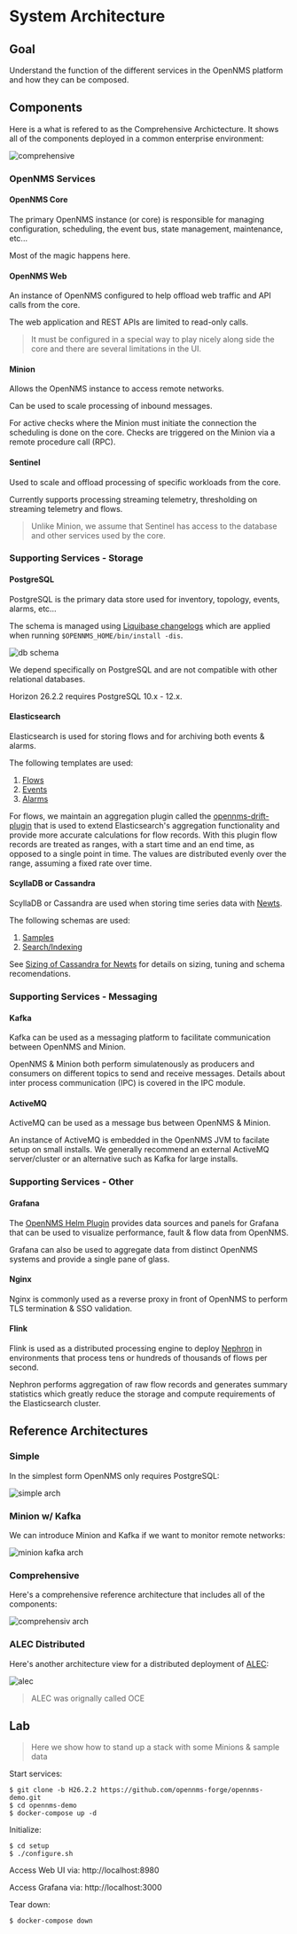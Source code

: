 # System Architecture

## Goal

Understand the function of the different services in the OpenNMS platform and how they can be composed.

## Components

Here is a what is refered to as the Comprehensive Archictecture.
It shows all of the components deployed in a common enterprise environment:

![comprehensive](images/arch-comprehensive.png)

### OpenNMS Services

#### OpenNMS Core

The primary OpenNMS instance (or core) is responsible for managing configuration, scheduling, the event bus, state management, maintenance, etc...

Most of the magic happens here.

#### OpenNMS Web

An instance of OpenNMS configured to help offload web traffic and API calls from the core.

The web application and REST APIs are limited to read-only calls.

> It must be configured in a special way to play nicely along side the core and there are several limitations in the UI.

#### Minion

Allows the OpenNMS instance to access remote networks.

Can be used to scale processing of inbound messages.

For active checks where the Minion must initiate the connection the scheduling is done on the core.
Checks are triggered on the Minion via a remote procedure call (RPC).

#### Sentinel

Used to scale and offload processing of specific workloads from the core.

Currently supports processing streaming telemetry, thresholding on streaming telemetry and flows.

> Unlike Minion, we assume that Sentinel has access to the database and other services used by the core.

### Supporting Services - Storage

#### PostgreSQL

PostgreSQL is the primary data store used for inventory, topology, events, alarms, etc…

The schema is managed using [Liquibase changelogs](https://github.com/OpenNMS/opennms/tree/opennms-26.2.1-1/core/schema/src/main/liquibase) which are applied when running `$OPENNMS_HOME/bin/install -dis`.

![db schema](images/arch-db-schema.png)

We depend specifically on PostgreSQL and are not compatible with other relational databases.

Horizon 26.2.2 requires PostgreSQL 10.x - 12.x.

#### Elasticsearch

Elasticsearch is used for storing flows and for archiving both events & alarms.

The following templates are used:
1. [Flows](https://github.com/OpenNMS/opennms/blob/opennms-26.2.2-1/features/flows/elastic/src/main/resources/netflow-template.json)
1. [Events](https://github.com/OpenNMS/opennms/blob/opennms-26.2.2-1/features/opennms-es-rest/src/main/resources/eventsIndexTemplate.es7.json)
1. [Alarms](https://github.com/OpenNMS/opennms/blob/opennms-26.2.2-1/features/alarms/history/elastic/src/main/resources/alarm-template.es7.json)

For flows, we maintain an aggregation plugin called the [opennms-drift-plugin](https://github.com/OpenNMS/elasticsearch-drift-plugin) that is used to extend Elasticsearch's aggregation functionality and provide more accurate calculations for flow records.
With this plugin flow records are treated as ranges, with a start time and an end time, as opposed to a single point in time.
The values are distributed evenly over the range, assuming a fixed rate over time.

#### ScyllaDB or Cassandra

ScyllaDB or Cassandra are used when storing time series data with [Newts](https://newts.io).

The following schemas are used:
1. [Samples](https://github.com/OpenNMS/newts/blob/1.5.2/cassandra/storage/src/main/resources/samples_schema.cql)
1. [Search/Indexing](https://github.com/OpenNMS/newts/blob/1.5.2/cassandra/search/src/main/resources/search_schema.cql)

See [Sizing of Cassandra for Newts](https://opennms.discourse.group/t/sizing-cassandra-for-newts/771) for details on sizing, tuning and schema recomendations.

### Supporting Services - Messaging

#### Kafka

Kafka can be used as a messaging platform to facilitate communication between OpenNMS and Minion.

OpenNMS & Minion both perform simulatenously as producers and consumers on different topics to send and receive messages.
Details about inter process communication (IPC) is covered in the IPC module.

#### ActiveMQ

ActiveMQ can be used as a message bus between OpenNMS & Minion.

An instance of ActiveMQ is embedded in the OpenNMS JVM to facilate setup on small installs.
We generally recommend an external ActiveMQ server/cluster or an alternative such as Kafka for large installs.

### Supporting Services - Other

#### Grafana

The [OpenNMS Helm Plugin](https://github.com/OpenNMS/opennms-helm) provides data sources and panels for Grafana that can be used to visualize performance, fault & flow data from OpenNMS.

Grafana can also be used to aggregate data from distinct OpenNMS systems and provide a single pane of glass.

#### Nginx

Nginx is commonly used as a reverse proxy in front of OpenNMS to perform TLS termination & SSO validation.

#### Flink

Flink is used as a distributed processing engine to deploy [Nephron](https://github.com/OpenNMS/nephron) in environments that process tens or hundreds of thousands of flows per second.

Nephron performs aggregation of raw flow records and generates summary statistics which greatly reduce the storage and compute requirements of the Elasticsearch cluster.

## Reference Architectures

### Simple

In the simplest form OpenNMS only requires PostgreSQL:

![simple arch](images/arch-simple.png)

### Minion w/ Kafka

We can introduce Minion and Kafka if we want to monitor remote networks:

![minion kafka arch](images/arch-minion-kafka.png)

### Comprehensive

Here's a comprehensive reference architecture that includes all of the components:

![comprehensiv arch](images/arch-comprehensive.png)

### ALEC Distributed

Here's another architecture view for a distributed deployment of [ALEC](https://alec.opennms.com/): 

![alec](images/arch-alec-distributed.png)

> ALEC was orignally called OCE

## Lab

> Here we show how to stand up a stack with some Minions & sample data

Start services:
```
$ git clone -b H26.2.2 https://github.com/opennms-forge/opennms-demo.git
$ cd opennms-demo
$ docker-compose up -d
```

Initialize:
```
$ cd setup
$ ./configure.sh
```

Access Web UI via: http://localhost:8980

Access Grafana via: http://localhost:3000

Tear down:
```
$ docker-compose down
```

